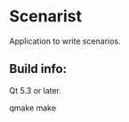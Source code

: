 Scenarist
============

Application to write scenarios.

Build info:
------------

Qt 5.3 or later.

qmake
make